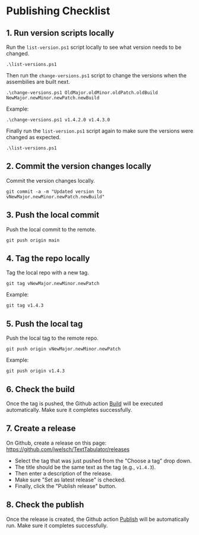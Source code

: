 # Publishing Checklist

## 1. Run version scripts locally

Run the `list-version.ps1` script locally to see what version needs to be changed.

```
.\list-versions.ps1
```

Then run the `change-versions.ps1` script to change the versions when the assembilies are built next.

```
.\change-versions.ps1 OldMajor.oldMinor.oldPatch.oldBuild NewMajor.newMinor.newPatch.newBuild
```

Example:

```
.\change-versions.ps1 v1.4.2.0 v1.4.3.0
```

Finally run the `list-version.ps1` script again to make sure the versions were changed as expected.

```
.\list-versions.ps1
```

## 2. Commit the version changes locally

Commit the version changes locally.

```
git commit -a -m "Updated version to vNewMajor.newMinor.newPatch.newBuild"
```

## 3. Push the local commit

Push the local commit to the remote.

```
git push origin main
```

## 4. Tag the repo locally

Tag the local repo with a new tag.

```
git tag vNewMajor.newMinor.newPatch
```

Example:

```
git tag v1.4.3
```

## 5. Push the local tag

Push the local tag to the remote repo.

```
git push origin vNewMajor.newMinor.newPatch
```

Example:

```
git push origin v1.4.3
```

## 6. Check the build

Once the tag is pushed, the Github action [Build](https://github.com/jwelsch/TextTabulator/actions/workflows/build.yml) will be executed automatically. Make sure it completes successfully.

## 7. Create a release

On Github, create a release on this page: https://github.com/jwelsch/TextTabulator/releases

- Select the tag that was just pushed from the "Choose a tag" drop down.
- The title should be the same text as the tag (e.g., `v1.4.3`).
- Then enter a description of the release.
- Make sure "Set as latest release" is checked.
- Finally, click the "Publish release" button.

## 8. Check the publish

Once the release is created, the Github action [Publish](https://github.com/jwelsch/TextTabulator/actions/workflows/publish.yml) will be automatically run. Make sure it completes successfully.
